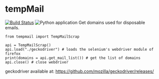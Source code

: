 # tempMail

[![Build Status](https://travis-ci.org/subtosilencio/tempMail.svg?branch=master)](https://travis-ci.org/subtosilencio/tempMail)
![Python application](https://github.com/subtosilencio/tempMail/workflows/Python%20application/badge.svg)
Get domains used for disposable emails.

```
from tempmail import TempMailScrap

api = TempMailScrap()
api.load("./geckodriver") # loads the selenium's webdriver module of firefox
print(domains = api.get_mail_list()) # get the list of domains
api.close() # close webdriver
```

geckodriver available at:
https://github.com/mozilla/geckodriver/releases/
